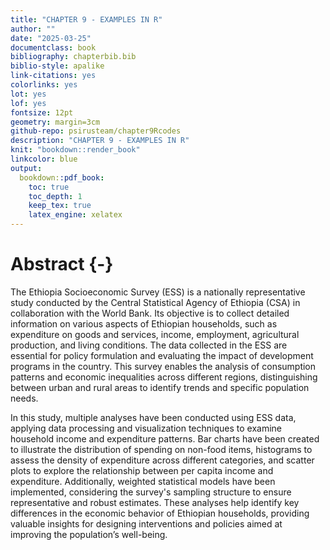 ```yaml
---
title: "CHAPTER 9 - EXAMPLES IN R"
author: ""
date: "2025-03-25"
documentclass: book
bibliography: chapterbib.bib
biblio-style: apalike
link-citations: yes
colorlinks: yes
lot: yes
lof: yes
fontsize: 12pt
geometry: margin=3cm
github-repo: psirusteam/chapter9Rcodes
description: "CHAPTER 9 - EXAMPLES IN R"
knit: "bookdown::render_book"
linkcolor: blue
output: 
  bookdown::pdf_book:
    toc: true
    toc_depth: 1
    keep_tex: true
    latex_engine: xelatex
---
```





# Abstract {-}

The Ethiopia Socioeconomic Survey (ESS) is a nationally representative study conducted by the Central Statistical Agency of Ethiopia (CSA) in collaboration with the World Bank. Its objective is to collect detailed information on various aspects of Ethiopian households, such as expenditure on goods and services, income, employment, agricultural production, and living conditions. The data collected in the ESS are essential for policy formulation and evaluating the impact of development programs in the country. This survey enables the analysis of consumption patterns and economic inequalities across different regions, distinguishing between urban and rural areas to identify trends and specific population needs.

In this study, multiple analyses have been conducted using ESS data, applying data processing and visualization techniques to examine household income and expenditure patterns. Bar charts have been created to illustrate the distribution of spending on non-food items, histograms to assess the density of expenditure across different categories, and scatter plots to explore the relationship between per capita income and expenditure. Additionally, weighted statistical models have been implemented, considering the survey's sampling structure to ensure representative and robust estimates. These analyses help identify key differences in the economic behavior of Ethiopian households, providing valuable insights for designing interventions and policies aimed at improving the population’s well-being.
